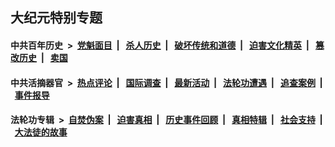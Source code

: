 ## 大纪元特别专题

#### 中共百年历史 &nbsp;>&nbsp; [党魁面目](indexes/nf1176107/README.md?10120430) &nbsp;| &nbsp; [杀人历史](indexes/nf1176106/README.md?10120430) &nbsp;| &nbsp; [破坏传统和道德](indexes/nf1176106/README.md?10120430) &nbsp;| &nbsp; [迫害文化精英](indexes/nf1176111/README.md?10120430) &nbsp;| &nbsp; [篡改历史](indexes/nf1176115/README.md?10120430) &nbsp;| &nbsp; [卖国](indexes/nf1176117/README.md?10120430) 

#### 中共活摘器官 &nbsp;>&nbsp; [热点评论](indexes/nf5879/README.md?10120430) &nbsp;| &nbsp; [国际调查](indexes/nf5947/README.md?10120430) &nbsp;| &nbsp; [最新活动](indexes/nf5883/README.md?10120430) &nbsp;| &nbsp; [法轮功遭遇](indexes/nf5881/README.md?10120430) &nbsp;| &nbsp; [追查案例](indexes/nf5880/README.md?10120430) &nbsp;| &nbsp; [事件报导](indexes/nf5877/README.md?10120430) 

#### 法轮功专辑 &nbsp;>&nbsp; [自焚伪案](indexes/nf5562/README.md?10120430) &nbsp;| &nbsp; [迫害真相](indexes/nf4379/README.md?10120430) &nbsp;| &nbsp; [历史事件回顾](indexes/nf5793/README.md?10120430) &nbsp;| &nbsp; [真相特辑](indexes/nf4389/README.md?10120430) &nbsp;| &nbsp; [社会支持](indexes/nf4386/README.md?10120430) &nbsp;| &nbsp; [大法徒的故事](indexes/nf1147481/README.md?10120430) 
